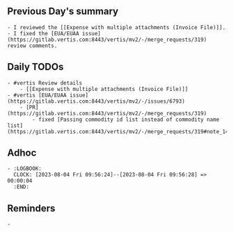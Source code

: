 ## Previous Day's summary
	- I reviewed the [[Expense with multiple attachments (Invoice File)]].
	- I fixed the [EUA/EUAA issue](https://gitlab.vertis.com:8443/vertis/mv2/-/merge_requests/319) review comments.
## Daily TODOs
	- #vertis Review details
		- [[Expense with multiple attachments (Invoice File)]]
	- #vertis [EUA/EUAA issue](https://gitlab.vertis.com:8443/vertis/mv2/-/issues/6793)
		- [PR](https://gitlab.vertis.com:8443/vertis/mv2/-/merge_requests/319)
			- fixed [Passing commodity id list instead of commodity name list](https://gitlab.vertis.com:8443/vertis/mv2/-/merge_requests/319#note_14512)
## Adhoc
	- :LOGBOOK:
	  CLOCK: [2023-08-04 Fri 09:56:24]--[2023-08-04 Fri 09:56:28] =>  00:00:04
	  :END:
## Reminders
	-